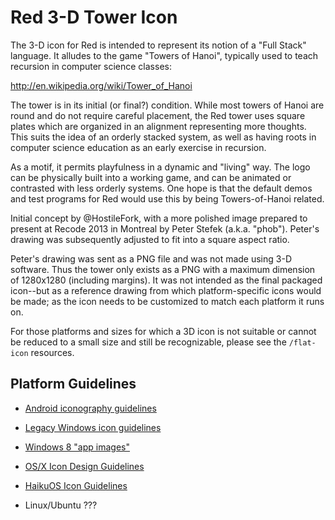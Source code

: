 # Red 3-D Tower Icon

The 3-D icon for Red is intended to represent its notion of a "Full Stack" language.  It alludes to the game "Towers of Hanoi", typically used to teach recursion in computer science classes:

http://en.wikipedia.org/wiki/Tower_of_Hanoi

The tower is in its initial (or final?) condition. While most towers of Hanoi are round and do not require careful placement, the Red tower uses square plates which are organized in an alignment representing more thoughts. This suits the idea of an orderly stacked system, as well as having roots in computer science education as an early exercise in recursion.

As a motif, it permits playfulness in a dynamic and "living" way. The logo can be physically built into a working game, and can be animated or contrasted with less orderly systems. One hope is that the default demos and test programs for Red would use this by being Towers-of-Hanoi related.

Initial concept by @HostileFork, with a more polished image prepared to present at Recode 2013 in Montreal by Peter Stefek (a.k.a. "phob"). Peter's drawing was subsequently adjusted to fit into a square aspect ratio.

Peter's drawing was sent as a PNG file and was not made using 3-D software. Thus the tower only exists as a PNG with a maximum dimension of 1280x1280 (including margins). It was not intended as the final packaged icon--but as a reference drawing from which platform-specific icons would be made; as the icon needs to be customized to match each platform it runs on.

For those platforms and sizes for which a 3D icon is not suitable or cannot be reduced to a small size and still be recognizable, please see the `/flat-icon` resources.


## Platform Guidelines

* [Android iconography guidelines](http://developer.android.com/design/style/iconography.html)

* [Legacy Windows icon guidelines](http://msdn.microsoft.com/en-us/library/windows/desktop/aa511280.aspx)

* [Windows 8 "app images"](http://msdn.microsoft.com/en-us/library/windows/apps/hh846296.aspx)

* [OS/X Icon Design Guidelines](https://developer.apple.com/library/mac/documentation/userexperience/conceptual/applehiguidelines/IconsImages/IconsImages.html#//apple_ref/doc/uid/20000967-TP6)

* [HaikuOS Icon Guidelines](https://www.haiku-os.org/development/icon-guidelines)

* Linux/Ubuntu ???
